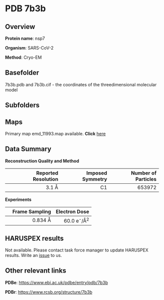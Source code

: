 # PDB 7b3b

## Overview

**Protein name**: nsp7

**Organism**: SARS-CoV-2

**Method**: Cryo-EM



## Basefolder

7b3b.pdb and 7b3b.cif - the coordinates of the threedimensional molecular model

## Subfolders









## Maps

Primary map emd_11993.map available. **Click** [here](http://ftp.wwpdb.org/pub/emdb/structures/EMD-11993/map/) 

## Data Summary
**Reconstruction Quality and Method**

|   | Reported Resolution | Imposed Symmetry | Number of Particles |
|---|-------------:|----------------:|--------------:|
|   |3.1 Å|C1|653972|

**Experiments**

|   | Frame Sampling | Electron Dose |
|---|-------------:|----------------:|
|   |0.834 Å|60.0 e<sup>-</sup>/Å<sup>2</sup>|

## HARUSPEX results

Not available. Please contact task force manager to update HARUSPEX results. Write an [issue](https://github.com/thorn-lab/coronavirus_structural_task_force/issues) to us.

## Other relevant links 
**PDBe**:  https://www.ebi.ac.uk/pdbe/entry/pdb/7b3b
 
**PDBr**: https://www.rcsb.org/structure/7b3b 
